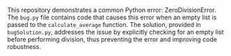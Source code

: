 This repository demonstrates a common Python error: ZeroDivisionError. The `bug.py` file contains code that causes this error when an empty list is passed to the `calculate_average` function. The solution, provided in `bugSolution.py`, addresses the issue by explicitly checking for an empty list before performing division, thus preventing the error and improving code robustness.
